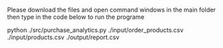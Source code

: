 Please download the files and open command windows in the main folder then type in the code below to run the programe 

python ./src/purchase_analytics.py ./input/order_products.csv ./input/products.csv ./output/report.csv

